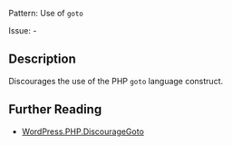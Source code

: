 Pattern: Use of `goto`

Issue: -

## Description

Discourages the use of the PHP `goto` language construct.

## Further Reading

* [WordPress.PHP.DiscourageGoto](https://github.com/WordPress/WordPress-Coding-Standards/tree/develop/WordPress/Sniffs/PHP/DiscourageGotoSniff.php)